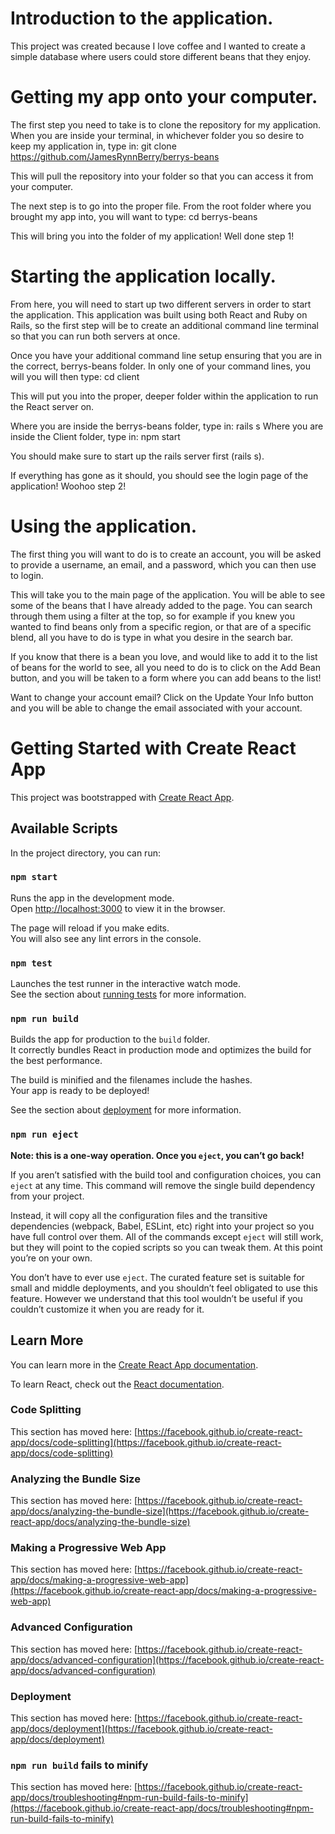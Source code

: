 # Introduction to the application.

This project was created because I love coffee and I wanted to create a simple database where users could store different beans that they enjoy. 

# Getting my app onto your computer. 
The first step you need to take is to clone the repository for my application. 
When you are inside your terminal, in whichever folder you so desire to keep my application in, type in: git clone https://github.com/JamesRynnBerry/berrys-beans

This will pull the repository into your folder so that you can access it from your computer.

The next step is to go into the proper file. From the root folder where you brought my app into, you will want to type: cd berrys-beans 

This will bring you into the folder of my application! Well done step 1! 

# Starting the application locally.
From here, you will need to start up two different servers in order to start the application. This application was built using both React and Ruby on Rails, so  the first step will be to create an additional command line terminal so that you can run both servers at once. 

Once you have your additional command line setup ensuring that you are in the correct, berrys-beans folder. In only one of your command lines, you will you will then type: cd client 

This will put you into the proper, deeper folder within the application to run the React server on.

Where you are inside the berrys-beans folder, type in: rails s
Where you are inside the Client folder, type in: npm start 

You should make sure to start up the rails server first (rails s).

If everything has gone as it should, you should see the login page of the application! Woohoo step 2!

# Using the application. 
The first thing you will want to do is to create an account, you will be asked to provide a username, an email, and a password, which you can then use to login.

This will take you to the main page of the application. You will be able to see some of the beans that I have already added to the page. You can search through them using a filter at the top, so for example if you knew you wanted to find beans only from a specific region, or that are of a specific blend, all you have to do is type in what you desire in the search bar. 

If you know that there is a bean you love, and would like to add it to the list of beans for the world to see, all you need to do is to click on the Add Bean button, and you will be taken to a form where you can add beans to the list!

Want to change your account email? Click on the Update Your Info button and you will be able to change the email associated with your account.

# Getting Started with Create React App

This project was bootstrapped with [Create React App](https://github.com/facebook/create-react-app).

## Available Scripts

In the project directory, you can run:

### `npm start`

Runs the app in the development mode.\
Open [http://localhost:3000](http://localhost:3000) to view it in the browser.

The page will reload if you make edits.\
You will also see any lint errors in the console.

### `npm test`

Launches the test runner in the interactive watch mode.\
See the section about [running tests](https://facebook.github.io/create-react-app/docs/running-tests) for more information.

### `npm run build`

Builds the app for production to the `build` folder.\
It correctly bundles React in production mode and optimizes the build for the best performance.

The build is minified and the filenames include the hashes.\
Your app is ready to be deployed!

See the section about [deployment](https://facebook.github.io/create-react-app/docs/deployment) for more information.

### `npm run eject`

**Note: this is a one-way operation. Once you `eject`, you can’t go back!**

If you aren’t satisfied with the build tool and configuration choices, you can `eject` at any time. This command will remove the single build dependency from your project.

Instead, it will copy all the configuration files and the transitive dependencies (webpack, Babel, ESLint, etc) right into your project so you have full control over them. All of the commands except `eject` will still work, but they will point to the copied scripts so you can tweak them. At this point you’re on your own.

You don’t have to ever use `eject`. The curated feature set is suitable for small and middle deployments, and you shouldn’t feel obligated to use this feature. However we understand that this tool wouldn’t be useful if you couldn’t customize it when you are ready for it.

## Learn More

You can learn more in the [Create React App documentation](https://facebook.github.io/create-react-app/docs/getting-started).

To learn React, check out the [React documentation](https://reactjs.org/).

### Code Splitting

This section has moved here: [https://facebook.github.io/create-react-app/docs/code-splitting](https://facebook.github.io/create-react-app/docs/code-splitting)

### Analyzing the Bundle Size

This section has moved here: [https://facebook.github.io/create-react-app/docs/analyzing-the-bundle-size](https://facebook.github.io/create-react-app/docs/analyzing-the-bundle-size)

### Making a Progressive Web App

This section has moved here: [https://facebook.github.io/create-react-app/docs/making-a-progressive-web-app](https://facebook.github.io/create-react-app/docs/making-a-progressive-web-app)

### Advanced Configuration

This section has moved here: [https://facebook.github.io/create-react-app/docs/advanced-configuration](https://facebook.github.io/create-react-app/docs/advanced-configuration)

### Deployment

This section has moved here: [https://facebook.github.io/create-react-app/docs/deployment](https://facebook.github.io/create-react-app/docs/deployment)

### `npm run build` fails to minify

This section has moved here: [https://facebook.github.io/create-react-app/docs/troubleshooting#npm-run-build-fails-to-minify](https://facebook.github.io/create-react-app/docs/troubleshooting#npm-run-build-fails-to-minify)
